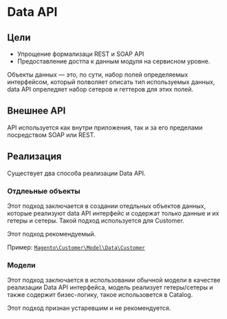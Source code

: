 # Data API

## Цели

* Упрощение формализаци REST и SOAP API
* Предоставление достпа к данным модуля на сервисном уровне.

Объекты данных — это, по сути, набор полей определяемых интерфейсом, который полволяет описать тип используемых данных, data API опреледяет набор сетеров и геттеров для этих полей.

## Внешнее API

API используется как внутри приложения, так и за его пределами посредством SOAP или REST.

## Реализация

Существует два способа реализации Data API.

### Отдлеьные объекты

Этот подход заключается в создании отедльных объектов данных, которые реализуют data API интерфейс и содержат только данные и их гетеры и сетеры. Такой подход используется для Customer.

Этот подход рекомендуемый.

Пример: [`Magento\Customer\Model\Data\Customer`](https://github.com/magento/magento2/blob/2.3/app/code/Magento/Customer/Model/Data/Customer.php)

### Модели

Этот подход заключается в использовании обычной модели в качестве реализации Data API интерфейса, модель реализует гетеры/сетеры и также содержит бизес-логику, такое использовется в Catalog.

Этот подход признан устаревшим и не рекомендуется.
